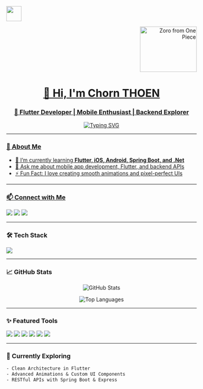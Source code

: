 <!-- Banner -->
<animated-image data-catalyst=""><a target="_blank" rel="noopener noreferrer nofollow" href="https://raw.githubusercontent.com/innng/innng/master/assets/kyubey.gif" data-target="animated-image.originalLink"><img src="https://raw.githubusercontent.com/innng/innng/master/assets/kyubey.gif" height="40" style="max-width: 100%; display: inline-block;" data-target="animated-image.originalImage"></a>
      <span class="AnimatedImagePlayer" data-target="animated-image.player" hidden="">
        <a data-target="animated-image.replacedLink" class="AnimatedImagePlayer-images" href="https://raw.githubusercontent.com/innng/innng/master/assets/kyubey.gif" target="_blank">
          
<div align="right">
  <img src="https://gifdb.com/images/high/anime-birthday-zoro-smile-one-piece-qs1nsguyamwkbs9d.webp" width="150" height="120" alt="Zoro from One Piece" />
</div>


<h1 align="center">👋 Hi, I'm Chorn THOEN</h1>
<h3 align="center">🚀 Flutter Developer | Mobile Enthusiast | Backend Explorer</h3>

<p align="center">
  <img src="https://readme-typing-svg.demolab.com?font=Fira+Code&duration=3000&pause=1000&center=true&vCenter=true&width=600&lines=Building+beautiful+UIs+with+Flutter+IOS+Android;Exploring+.Net+%26+Spring+Boot+Framwork;Passionate+about+Mobile+%26+Backend+Tech" alt="Typing SVG" />
</p>

---

### 🚀 About Me

- 🌱 I’m currently learning **Flutter, iOS, Android, Spring Boot, and .Net**
- 💬 Ask me about mobile app development, Flutter, and backend APIs
- ⚡ Fun Fact: I love creating smooth animations and pixel-perfect UIs

---

### 📫 Connect with Me

<p align="left">
  <a href="https://twitter.com/chornthoen" target="_blank"><img src="https://img.shields.io/badge/Twitter-%231DA1F2.svg?style=for-the-badge&logo=twitter&logoColor=white"/></a>
  <a href="https://linkedin.com/in/chornthoen" target="_blank"><img src="https://img.shields.io/badge/LinkedIn-%230077B5.svg?style=for-the-badge&logo=linkedin&logoColor=white"/></a>
  <a href="https://instagram.com/chornthoen" target="_blank"><img src="https://img.shields.io/badge/Instagram-%23E4405F.svg?style=for-the-badge&logo=instagram&logoColor=white"/></a>
</p>

---

### 🛠️ Tech Stack

<p align="left">
  <img src="https://skillicons.dev/icons?i=flutter,dart,kotlin,swift,androidstudio,xcode,firebase,java,spring,nodejs,express,js,ts,python,postgres,c,cpp,cs,figma" />
</p>

---

### 📈 GitHub Stats

<p align="center">
  <img src="https://github-readme-stats.vercel.app/api?username=thoenchorn&show_icons=true&theme=radical" alt="GitHub Stats" />
</p>

<p align="center">
  <img src="https://github-readme-stats.vercel.app/api/top-langs/?username=thoenchorn&layout=compact&theme=radical" alt="Top Languages" />
</p>

---

### ✨ Featured Tools

<p align="left">
  <img src="https://img.shields.io/badge/Flutter-02569B?style=for-the-badge&logo=flutter&logoColor=white"/>
  <img src="https://img.shields.io/badge/Dart-0175C2?style=for-the-badge&logo=dart&logoColor=white"/>
  <img src="https://img.shields.io/badge/Spring_Boot-6DB33F?style=for-the-badge&logo=spring-boot&logoColor=white"/>
  <img src="https://img.shields.io/badge/Node.js-339933?style=for-the-badge&logo=nodedotjs&logoColor=white"/>
  <img src="https://img.shields.io/badge/Firebase-FFCA28?style=for-the-badge&logo=firebase&logoColor=black"/>
  <img src="https://img.shields.io/badge/Figma-F24E1E?style=for-the-badge&logo=figma&logoColor=white"/>
</p>

---

### 🧠 Currently Exploring

```txt
- Clean Architecture in Flutter
- Advanced Animations & Custom UI Components
- RESTful APIs with Spring Boot & Express

